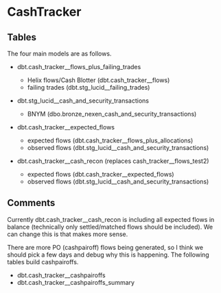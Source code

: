 # CashTracker

## Tables
The four main models are as follows.

- dbt.cash_tracker__flows_plus_failing_trades
    * Helix flows/Cash Blotter (dbt.cash_tracker__flows)
    * failing trades (dbt.stg_lucid__failing_trades)

- dbt.stg_lucid__cash_and_security_transactions
    * BNYM (dbo.bronze_nexen_cash_and_security_transactions)

- dbt.cash_tracker__expected_flows
    * expected flows (dbt.cash_tracker__flows_plus_allocations)
    * observed flows (dbt.stg_lucid__cash_and_security_transactions)

- dbt.cash_tracker__cash_recon (replaces cash_tracker__flows_test2)
    * expected flows (dbt.cash_tracker__expected_flows)
    * observed flows (dbt.stg_lucid__cash_and_security_transactions)

## Comments
Currently dbt.cash_tracker__cash_recon is including all expected flows in balance (technically only settled/matched flows should be included). We can change this is that makes more sense.

There are more PO (cashpairoff) flows being generated, so I think we should pick a few days and debug why this is happening. The following tables build cashpairoffs.

- dbt.cash_tracker__cashpairoffs
- dbt.cash_tracker__cashpairoffs_summary